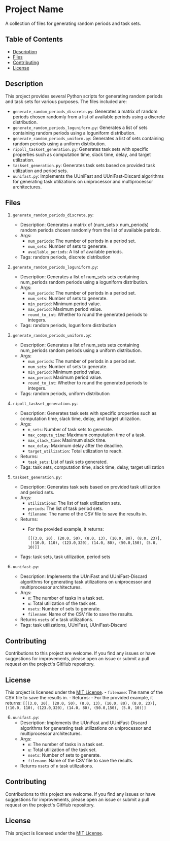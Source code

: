 # Project Name

A collection of files for generating random periods and task sets.

## Table of Contents

- [Description](#description)
- [Files](#files)
- [Contributing](#contributing)
- [License](#license)

## Description

This project provides several Python scripts for generating random periods and task sets for various purposes. The files included are:

- `generate_random_periods_discrete.py`: Generates a matrix of random periods chosen randomly from a list of available periods using a discrete distribution.
- `generate_random_periods_loguniform.py`: Generates a list of sets containing random periods using a loguniform distribution.
- `generate_random_periods_uniform.py`: Generates a list of sets containing random periods using a uniform distribution.
- `ripoll_taskset_generation.py`: Generates task sets with specific properties such as computation time, slack time, delay, and target utilization.
- `taskset_generation.py`: Generates task sets based on provided task utilization and period sets.
- `uunifast.py`: Implements the UUniFast and UUniFast-Discard algorithms for generating task utilizations on uniprocessor and multiprocessor architectures.

## Files

1. `generate_random_periods_discrete.py`: 
    - Description: Generates a matrix of (num_sets x num_periods) random periods chosen randomly from the list of available periods.
    - Args:
        - `num_periods`: The number of periods in a period set.
        - `num_sets`: Number of sets to generate.
        - `available_periods`: A list of available periods.
    - Tags: random periods, discrete distribution

2. `generate_random_periods_loguniform.py`:
    - Description: Generates a list of num_sets sets containing num_periods random periods using a loguniform distribution.
    - Args:
        - `num_periods`: The number of periods in a period set.
        - `num_sets`: Number of sets to generate.
        - `min_period`: Minimum period value.
        - `max_period`: Maximum period value.
        - `round_to_int`: Whether to round the generated periods to integers.
    - Tags: random periods, loguniform distribution

3. `generate_random_periods_uniform.py`:
    - Description: Generates a list of num_sets sets containing num_periods random periods using a uniform distribution.
    - Args:
        - `num_periods`: The number of periods in a period set.
        - `num_sets`: Number of sets to generate.
        - `min_period`: Minimum period value.
        - `max_period`: Maximum period value.
        - `round_to_int`: Whether to round the generated periods to integers.
    - Tags: random periods, uniform distribution

4. `ripoll_taskset_generation.py`:
    - Description: Generates task sets with specific properties such as computation time, slack time, delay, and target utilization.
    - Args:
        - `n_sets`: Number of task sets to generate.
        - `max_compute_time`: Maximum computation time of a task.
        - `max_slack_time`: Maximum slack time.
        - `max_delay`: Maximum delay after the deadline.
        - `target_utilization`: Total utilization to reach.
    - Returns:
        - `task_sets`: List of task sets generated.
    - Tags: task sets, computation time, slack time, delay, target utilization

5. `taskset_generation.py`:
    - Description: Generates task sets based on provided task utilization and period sets.
    - Args:
        - `utilizations`: The list of task utilization sets.
        - `periods`: The list of task period sets.
        - `filename`: The name of the CSV file to save the results in.
    - Returns:
        - For the provided example, it returns:
           

            ```
            [[(3.0, 20), (20.0, 50), (8.0, 13), (10.0, 80), (8.0, 23)],
             [(10.0, 110), (123.0,320), (14.0, 80), (50.0,150), (5.0, 10)]]
            ```
    - Tags: task sets, task utilization, period sets

6. `uunifast.py`:
    - Description: Implements the UUniFast and UUniFast-Discard algorithms for generating task utilizations on uniprocessor and multiprocessor architectures.
    - Args:
        - `n`: The number of tasks in a task set.
        - `u`: Total utilization of the task set.
        - `nsets`: Number of sets to generate.
        - `filename`: Name of the CSV file to save the results.
    - Returns `nsets` of `n` task utilizations.
    - Tags: task utilizations, UUniFast, UUniFast-Discard

## Contributing

Contributions to this project are welcome. If you find any issues or have suggestions for improvements, please open an issue or submit a pull request on the project's GitHub repository.

## License

This project is licensed under the [MIT License](LICENSE).
        - `filename`: The name of the CSV file to save the results in.
    - Returns:
        - For the provided example, it returns:
            ```
            [[(3.0, 20), (20.0, 50), (8.0, 13), (10.0, 80), (8.0, 23)],
             [(10.0, 110), (123.0,320), (14.0, 80), (50.0,150), (5.0, 10)]]
            ```

6. `uunifast.py`:
    - Description: Implements the UUniFast and UUniFast-Discard algorithms for generating task utilizations on uniprocessor and multiprocessor architectures.
    - Args:
        - `n`: The number of tasks in a task set.
        - `u`: Total utilization of the task set.
        - `nsets`: Number of sets to generate.
        - `filename`: Name of the CSV file to save the results.
    - Returns `nsets` of `n` task utilizations.


## Contributing

Contributions to this project are welcome. If you find any issues or have suggestions for improvements, please open an issue or submit a pull request on the project's GitHub repository.

## License

This project is licensed under the [MIT License](LICENSE).

